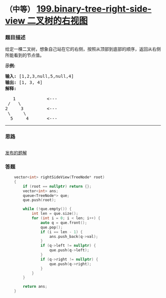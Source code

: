 # `（中等）` [199.binary-tree-right-side-view 二叉树的右视图](https://leetcode-cn.com/problems/binary-tree-right-side-view/)

### 题目描述
<p>给定一棵二叉树，想象自己站在它的右侧，按照从顶部到底部的顺序，返回从右侧所能看到的节点值。</p>

<p><strong>示例:</strong></p>

<pre><strong>输入:</strong>&nbsp;[1,2,3,null,5,null,4]
<strong>输出:</strong>&nbsp;[1, 3, 4]
<strong>解释:
</strong>
   1            <---
 /   \
2     3         <---
 \     \
  5     4       <---
</pre>


---
### 思路
```
```

[发布的题解](https://leetcode-cn.com/problems/binary-tree-right-side-view/solution/binary-tree-right-side-view-by-ikaruga/)

### 答题
``` C++
    vector<int> rightSideView(TreeNode* root) 
    {
        if (root == nullptr) return {};
        vector<int> ans;
        queue<TreeNode*> que;
        que.push(root);

        while (!que.empty()) {
            int len = que.size();
            for (int i = 0; i < len; i++) {
                auto q = que.front();
                que.pop();
                if (i == len - 1) {
                    ans.push_back(q->val);
                }
                if (q->left != nullptr) {
                    que.push(q->left);
                }
                if (q->right != nullptr) {
                    que.push(q->right);
                }
            }
        }

        return ans;
    }
```





